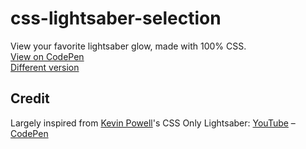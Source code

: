# css-lightsaber-selection

View your favorite lightsaber glow, made with 100% CSS.  
[View on CodePen](https://codepen.io/KevDuc/pen/ExWaaVB)  
[Different version](https://codepen.io/KevDuc/pen/QWpwLeE)

## Credit

Largely inspired from [Kevin Powell](https://github.com/kevin-powell)'s CSS Only Lightsaber: [YouTube](https://youtu.be/CBw9-K6hYVA) – [CodePen](https://codepen.io/kevinpowell/pen/jOygveP)
